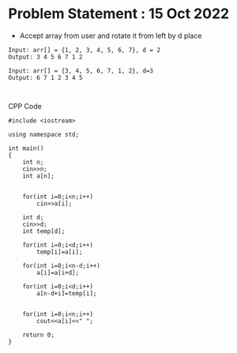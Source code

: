 # Problem Statement : 15 Oct 2022


- Accept array from user and rotate it from left by d place <br>

```
Input: arr[] = {1, 2, 3, 4, 5, 6, 7}, d = 2
Output: 3 4 5 6 7 1 2

Input: arr[] = {3, 4, 5, 6, 7, 1, 2}, d=3
Output: 6 7 1 2 3 4 5



```

CPP Code 

```
#include <iostream>

using namespace std;

int main()
{
    int n;
    cin>>n;
    int a[n];
   
    
    for(int i=0;i<n;i++)
        cin>>a[i];
    
    int d;
    cin>>d;
    int temp[d];
    
    for(int i=0;i<d;i++)
        temp[i]=a[i];
    
    for(int i=0;i<n-d;i++)
        a[i]=a[i+d];
    
    for(int i=0;i<d;i++)
        a[n-d+i]=temp[i];
    
    
    for(int i=0;i<n;i++)
        cout<<a[i]<<" ";
        
    return 0;
}
```
